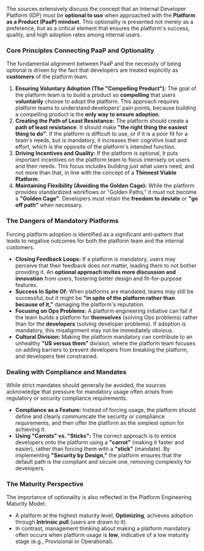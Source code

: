 The sources extensively discuss the concept that an Internal Developer Platform (IDP) must be **optional to use** when approached with the **Platform as a Product (PaaP) mindset**. This optionality is presented not merely as a preference, but as a critical element that ensures the platform's success, quality, and high adoption rates among internal users.

### Core Principles Connecting PaaP and Optionality

The fundamental alignment between PaaP and the necessity of being optional is driven by the fact that developers are treated explicitly as **customers** of the platform team.

1.  **Ensuring Voluntary Adoption (The "Compelling Product"):** The goal of the platform team is to build a product so **compelling** that users **voluntarily** choose to adopt the platform. This approach requires platform teams to understand developers' pain points, because building a compelling product is the **only way to ensure adoption**.
2.  **Creating the Path of Least Resistance:** The platform should create a **path of least resistance**. It should make **"the right thing the easiest thing to do"**. If the platform is difficult to use, or if it is a poor fit for a team's needs, but is mandatory, it increases their cognitive load and effort, which is the opposite of the platform's intended function.
3.  **Driving Incentives and Quality:** If the platform is optional, it puts important incentives on the platform team to focus intensely on users and their needs. This focus includes building just what users need, and not more than that, in line with the concept of a **Thinnest Viable Platform**.
4.  **Maintaining Flexibility (Avoiding the Golden Cage):** While the platform provides standardized workflows or "Golden Paths," it must not become a **"Golden Cage"**. Developers must retain the **freedom to deviate** or **"go off path"** when necessary.

### The Dangers of Mandatory Platforms

Forcing platform adoption is identified as a significant anti-pattern that leads to negative outcomes for both the platform team and the internal customers.

*   **Closing Feedback Loops:** If a platform is mandatory, users may perceive that their feedback does not matter, leading them to not bother providing it. An **optional approach invites more discussion and innovation** from users, fostering better design and fit-for-purpose features.
*   **Success In Spite Of:** When platforms are mandated, teams may still be successful, but it might be **"in spite of the platform rather than because of it,"** damaging the platform's reputation.
*   **Focusing on Ops Problems:** A platform engineering initiative can fail if the team builds a platform for **themselves** (solving Ops problems) rather than for the **developers** (solving developer problems). If adoption is mandatory, this misalignment may not be immediately obvious.
*   **Cultural Division:** Making the platform mandatory can contribute to an unhealthy **"US versus them"** division, where the platform team focuses on adding barriers to prevent developers from breaking the platform, and developers feel constrained.

### Dealing with Compliance and Mandates

While strict mandates should generally be avoided, the sources acknowledge that pressure for mandatory usage often arises from regulatory or security compliance requirements.

*   **Compliance as a Feature:** Instead of forcing usage, the platform should define and clearly communicate the security or compliance requirements, and then offer the platform as the simplest option for achieving it.
*   **Using "Carrots" vs. "Sticks":** The correct approach is to entice developers onto the platform using a **"carrot"** (making it faster and easier), rather than forcing them with a **"stick"** (mandate). By implementing **"Security by Design,"** the platform ensures that the default path is the compliant and secure one, removing complexity for developers.

### The Maturity Perspective

The importance of optionality is also reflected in the Platform Engineering Maturity Model:

*   A platform at the highest maturity level, **Optimizing**, achieves adoption through **Intrinsic pull** (users are drawn to it).
*   In contrast, management thinking about making a platform mandatory often occurs when platform usage is **low**, indicative of a low maturity stage (e.g., Provisional or Operational).